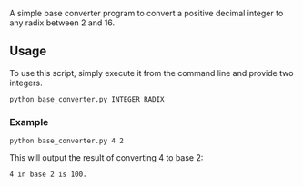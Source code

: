 A simple base converter program to convert a positive decimal integer to any radix between 2 and 16.
## Usage
To use this script, simply execute it from the command line and provide two integers.
```
python base_converter.py INTEGER RADIX
```

### Example
```
python base_converter.py 4 2
```

This will output the result of converting 4 to base 2:
```
4 in base 2 is 100.
```
